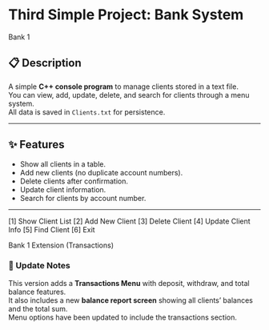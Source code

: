 # Third Simple Project: Bank System

Bank 1
## 📋 Description
A simple **C++ console program** to manage clients stored in a text file.  
You can view, add, update, delete, and search for clients through a menu system.  
All data is saved in `Clients.txt` for persistence.

---

## ✨ Features
- Show all clients in a table.
- Add new clients (no duplicate account numbers).
- Delete clients after confirmation.
- Update client information.
- Search for clients by account number.

---

[1] Show Client List
[2] Add New Client
[3] Delete Client
[4] Update Client Info
[5] Find Client
[6] Exit



Bank 1 Extension (Transactions)

### 🔄 Update Notes
This version adds a **Transactions Menu** with deposit, withdraw, and total balance features.  
It also includes a new **balance report screen** showing all clients’ balances and the total sum.  
Menu options have been updated to include the transactions section.
